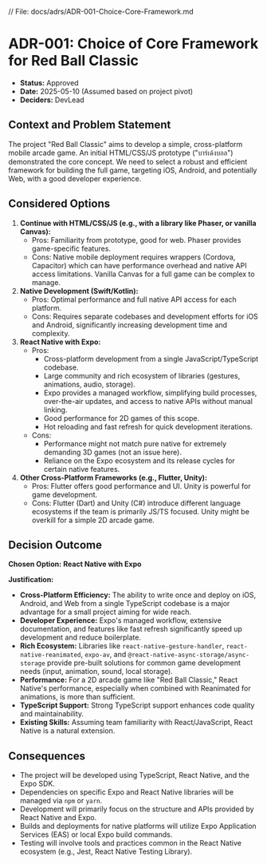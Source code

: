 // File: docs/adrs/ADR-001-Choice-Core-Framework.md

# ADR-001: Choice of Core Framework for Red Ball Classic

*   **Status:** Approved
*   **Date:** 2025-05-10 (Assumed based on project pivot)
*   **Deciders:** DevLead

## Context and Problem Statement

The project "Red Ball Classic" aims to develop a simple, cross-platform mobile arcade game. An initial HTML/CSS/JS prototype ("บาร์เด้งบอล") demonstrated the core concept. We need to select a robust and efficient framework for building the full game, targeting iOS, Android, and potentially Web, with a good developer experience.

## Considered Options

1.  **Continue with HTML/CSS/JS (e.g., with a library like Phaser, or vanilla Canvas):**
    *   Pros: Familiarity from prototype, good for web. Phaser provides game-specific features.
    *   Cons: Native mobile deployment requires wrappers (Cordova, Capacitor) which can have performance overhead and native API access limitations. Vanilla Canvas for a full game can be complex to manage.
2.  **Native Development (Swift/Kotlin):**
    *   Pros: Optimal performance and full native API access for each platform.
    *   Cons: Requires separate codebases and development efforts for iOS and Android, significantly increasing development time and complexity.
3.  **React Native with Expo:**
    *   Pros:
        *   Cross-platform development from a single JavaScript/TypeScript codebase.
        *   Large community and rich ecosystem of libraries (gestures, animations, audio, storage).
        *   Expo provides a managed workflow, simplifying build processes, over-the-air updates, and access to native APIs without manual linking.
        *   Good performance for 2D games of this scope.
        *   Hot reloading and fast refresh for quick development iterations.
    *   Cons:
        *   Performance might not match pure native for extremely demanding 3D games (not an issue here).
        *   Reliance on the Expo ecosystem and its release cycles for certain native features.
4.  **Other Cross-Platform Frameworks (e.g., Flutter, Unity):**
    *   Pros: Flutter offers good performance and UI. Unity is powerful for game development.
    *   Cons: Flutter (Dart) and Unity (C#) introduce different language ecosystems if the team is primarily JS/TS focused. Unity might be overkill for a simple 2D arcade game.

## Decision Outcome

**Chosen Option:** **React Native with Expo**

**Justification:**

*   **Cross-Platform Efficiency:** The ability to write once and deploy on iOS, Android, and Web from a single TypeScript codebase is a major advantage for a small project aiming for wide reach.
*   **Developer Experience:** Expo's managed workflow, extensive documentation, and features like fast refresh significantly speed up development and reduce boilerplate.
*   **Rich Ecosystem:** Libraries like `react-native-gesture-handler`, `react-native-reanimated`, `expo-av`, and `@react-native-async-storage/async-storage` provide pre-built solutions for common game development needs (input, animation, sound, local storage).
*   **Performance:** For a 2D arcade game like "Red Ball Classic," React Native's performance, especially when combined with Reanimated for animations, is more than sufficient.
*   **TypeScript Support:** Strong TypeScript support enhances code quality and maintainability.
*   **Existing Skills:** Assuming team familiarity with React/JavaScript, React Native is a natural extension.

## Consequences

*   The project will be developed using TypeScript, React Native, and the Expo SDK.
*   Dependencies on specific Expo and React Native libraries will be managed via `npm` or `yarn`.
*   Development will primarily focus on the structure and APIs provided by React Native and Expo.
*   Builds and deployments for native platforms will utilize Expo Application Services (EAS) or local Expo build commands.
*   Testing will involve tools and practices common in the React Native ecosystem (e.g., Jest, React Native Testing Library).